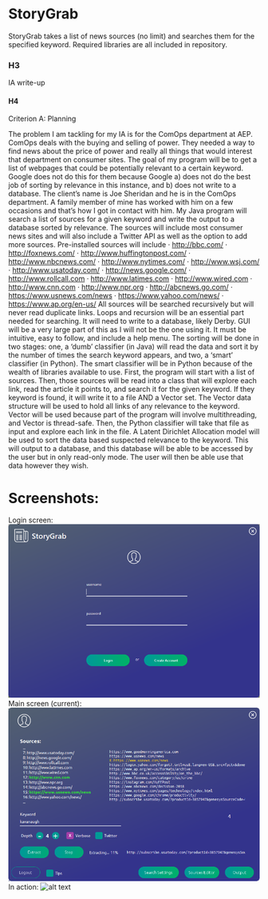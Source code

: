 # StoryGrab
StoryGrab takes a list of news sources (no limit) and searches them for the specified keyword. Required libraries are all included in repository. 
### H3
IA write-up

#### H4
Criterion A: Planning
 
The problem I am tackling for my IA is for the ComOps department at AEP. ComOps deals with the buying and selling of power. They needed a way to find news about the price of power and really all things that would interest that department on consumer sites. The goal of my program will be to get a list of webpages that could be potentially relevant to a certain keyword. Google does not do this for them because Google a) does not do the best job of sorting by relevance in this instance, and b) does not write to a database. The client’s name is Joe Sheridan and he is in the ComOps department. A family member of mine has worked with him on a few occasions and that’s how I got in contact with him.
My Java program will search a list of sources for a given keyword and write the output to a database sorted by relevance. The sources will include most consumer news sites and will also include a Twitter API as well as the option to add more sources. Pre-installed sources will include
·             http://bbc.com/
·             http://foxnews.com/
·             http://www.huffingtonpost.com/
·             http://www.nbcnews.com/
·             http://www.nytimes.com/
·             http://www.wsj.com/
·             http://www.usatoday.com/
·             http://news.google.com/
·             http://www.rollcall.com
·             http://www.latimes.com
·             http://www.wired.com
·             http://www.cnn.com
·             http://www.npr.org
·             http://abcnews.go.com/
·             https://www.usnews.com/news
·             https://www.yahoo.com/news/
·             https://www.ap.org/en-us/
 All sources will be searched recursively but will never read duplicate links. Loops and recursion will be an essential part needed for searching. It will need to write to a database, likely Derby. GUI will be a very large part of this as I will not be the one using it. It must be intuitive, easy to follow, and include a help menu. The sorting will be done in two stages: one, a ‘dumb’ classifier (in Java) will read the data and sort it by the number of times the search keyword appears, and two, a ‘smart’ classifier (in Python). The smart classifier will be in Python because of the wealth of libraries available to use. First, the program will start with a list of sources. Then, those sources will be read into a class that will explore each link, read the article it points to, and search it for the given keyword. If they keyword is found, it will write it to a file AND a Vector set. The Vector data structure will be used to hold all links of any relevance to the keyword. Vector will be used because part of the program will involve multithreading, and Vector is thread-safe. Then, the Python classifier will take that file as input and explore each link in the file. A Latent Dirichlet Allocation model will be used to sort the data based suspected relevance to the keyword. This will output to a database, and this database will be able to be accessed by the user but in only read-only mode. The user will then be able use that data however they wish.


# Screenshots: 
Login screen:
![alt text](screenshots/sglogin.PNG "Login screen")
Main screen (current):
![alt text](screenshots/sgmainwcolor.png "Main screen") 
In action:
![alt text](screenshots/op.gif)
